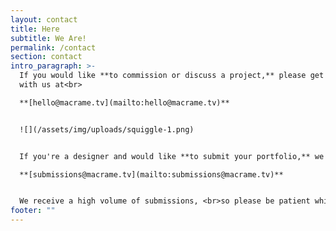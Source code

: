 ```yaml
---
layout: contact
title: Here
subtitle: We Are!
permalink: /contact
section: contact
intro_paragraph: >-
  If you would like **to commission or discuss a project,** please get in touch
  with us at<br>

  **[hello@macrame.tv](mailto:hello@macrame.tv)**


  ![](/assets/img/uploads/squiggle-1.png)


  If you're a designer and would like **to submit your portfolio,** we would love to hear from you at<br>

  **[submissions@macrame.tv](mailto:submissions@macrame.tv)**


  We receive a high volume of submissions, <br>so please be patient while waiting to hear back from us.
footer: ""
---
```

